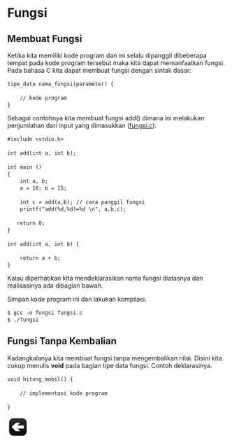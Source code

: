 # Fungsi

## Membuat Fungsi
Ketika kita memiliki kode program dan ini selalu dipanggil dibeberapa tempat pada kode program tersebut maka kita dapat memanfaatkan fungsi. Pada bahasa C kita dapat membuat fungsi dengan sintak dasar:

	tipe_data nama_fungsi(parameter) {
	
		// kode program
	}


Sebagai contohnya kita membuat fungsi add() dimana ini melakukan penjumlahan dari input yang dimasukkan ([fungsi.c](../src/fungsi.c)).


	#include <stdio.h>
	 
	int add(int a, int b);
	 
	int main ()
	{
	    int a, b;
		a = 10; b = 15;
		
		int c = add(a,b); // cara panggil fungsi
		printf("add(%d,%d)=%d \n", a,b,c);
	      
	   return 0;
	}
	
	int add(int a, int b) {
	
		return a + b;
	}

Kalau diperhatikan kita mendeklarasikan nama fungsi diatasnya dan realisasinya ada dibagian bawah.

Simpan kode program ini dan lakukan kompilasi.

	$ gcc -o fungsi fungsi.c
	$ ./fungsi


## Fungsi Tanpa Kembalian

Kadangkalanya kita membuat fungsi tanpa mengembalikan nilai. Disini kita cukup menulis **void** pada bagian tipe data fungsi. Contoh deklarasinya.

	void hitung_mobil() {
	
		// implementasi kode program
	
	}


[![Kembali ke menu utama](images/back.png "Kembali menu utama")](/README.md)